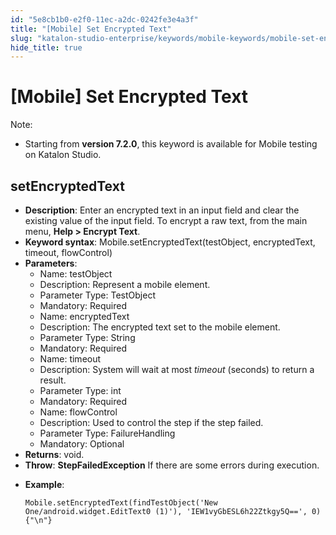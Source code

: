 ```yaml
---
id: "5e8cb1b0-e2f0-11ec-a2dc-0242fe3e4a3f"
title: "[Mobile] Set Encrypted Text"
slug: "katalon-studio-enterprise/keywords/mobile-keywords/mobile-set-encrypted-text"
hide_title: true
---
```


# <a id="id_0" class="anchor_top_offset"/><a id="ariaid-title1" class="anchor_top_offset"/>[Mobile] Set Encrypted Text

              
<div xmlns="http://www.w3.org/1999/xhtml" className="note note note_note" id="id_0__id"><span className="note__title">Note:</span> 
  <p className="p" /><ul className="ul"><li className="li"><p className="p">Starting from <strong className="ph b">version 7.2.0</strong>, this keyword is
        available for Mobile testing on Katalon Studio.</p></li></ul>
</div>
      

## <a id="id_0__id_1" class="anchor_top_offset"/>setEncryptedText

              
<ul xmlns="http://www.w3.org/1999/xhtml" className="ul"><li className="li">     <strong className="ph b">Description</strong>: Enter an encrypted text in an     input field and clear the existing value of the input field. To     encrypt a raw text, from the main menu, <strong className="ph b">Help &gt; Encrypt       Text</strong>.</li><li className="li">     <strong className="ph b">Keyword syntax</strong>:     Mobile.setEncryptedText(testObject, encryptedText, timeout,     flowControl)</li><li className="li">     <strong className="ph b">Parameters</strong>:      <ul className="ul"><li className="li">Name: testObject</li><li className="li">Description: Represent a mobile element.</li><li className="li">Parameter Type: TestObject</li><li className="li">Mandatory: Required</li><li className="li">Name: encryptedText</li><li className="li">Description: The encrypted text set to the mobile element.</li><li className="li">Parameter Type: String</li><li className="li">Mandatory: Required</li><li className="li">Name: timeout</li><li className="li">Description: System will wait at most <em className="ph i">timeout</em>         (seconds) to return a result.</li><li className="li">Parameter Type: int</li><li className="li">Mandatory: Required</li><li className="li">Name: flowControl</li><li className="li">Description: Used to control the step if the step failed.</li><li className="li">Parameter Type: FailureHandling</li><li className="li">Mandatory: Optional</li></ul>   </li><li className="li">     <strong className="ph b">Returns</strong>: void.</li><li className="li">     <strong className="ph b">Throw</strong>: <strong className="ph b">StepFailedException</strong> If     there are some errors during execution.</li><li className="li">     <p className="p">       <strong className="ph b">Example</strong>:</p>     <pre className="pre codeblock"><code>Mobile.setEncryptedText(findTestObject('New One/android.widget.EditText0 (1)'), 'IEW1vyGbESL6h22Ztkgy5Q==', 0){"\n"}</code></pre>   </li></ul> 
      
